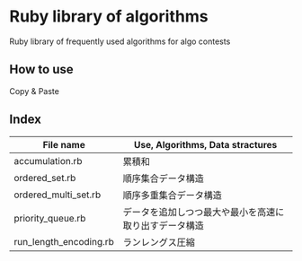 # Ruby library of algorithms
Ruby library of frequently used algorithms for algo contests

## How to use
Copy & Paste

## Index
| File name | Use, Algorithms, Data stractures | 
| --------- | -------------------------------- | 
| accumulation.rb | 累積和 |
| ordered_set.rb | 順序集合データ構造 |
| ordered_multi_set.rb | 順序多重集合データ構造 | 
| priority_queue.rb | データを追加しつつ最大や最小を高速に取り出すデータ構造 | 
| run_length_encoding.rb | ランレングス圧縮 |